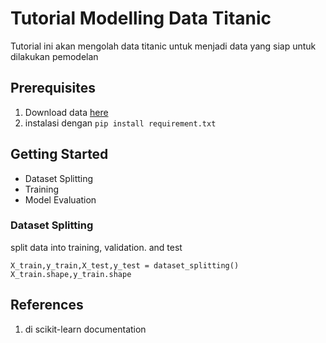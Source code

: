 # Tutorial Modelling Data Titanic

Tutorial ini akan mengolah data titanic untuk menjadi data yang siap untuk dilakukan pemodelan

## Prerequisites

1. Download data [here](https://www.kaggle.com/datasets/fossouodonald/titaniccsv)
2. instalasi dengan `pip install requirement.txt`

## Getting Started
- Dataset Splitting
- Training
- Model Evaluation

### Dataset Splitting
split data into training, validation. and test
```code
X_train,y_train,X_test,y_test = dataset_splitting()
X_train.shape,y_train.shape
```

## References
1. di scikit-learn documentation